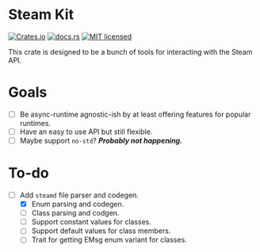 # Steam Kit

[![Crates.io][crates-badge]][crates-url]
[![docs.rs][docs.rs-badge]][docs.rs-url]
[![MIT licensed][mit-badge]][mit-url]

[crates-badge]: https://img.shields.io/crates/v/steamkit.svg
[crates-url]: https://crates.io/crates/steamkit
[docs.rs-badge]: https://img.shields.io/docsrs/steamkit.svg
[docs.rs-url]: https://docs.rs/steamkit
[mit-badge]: https://img.shields.io/badge/license-MIT-blue.svg
[mit-url]: LICENSE.md

This crate is designed to be a bunch of tools for interacting with the Steam API.

# Goals

- [ ] Be async-runtime agnostic-ish by at least offering features for popular runtimes.
- [ ] Have an easy to use API but still flexible.
- [ ] Maybe support `no-std`? ***Probably not happening.***

# To-do

- [ ] Add `steamd` file parser and codegen.
  - [x] Enum parsing and codegen.
  - [ ] Class parsing and codgen.
  - [ ] Support constant values for classes.
  - [ ] Support default values for class members.
  - [ ] Trait for getting EMsg enum variant for classes.